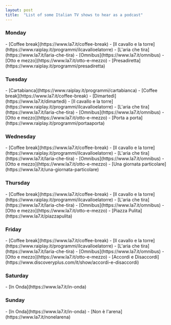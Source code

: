 ```yaml
---
layout: post
title:  "List of some Italian TV shows to hear as a podcast"
---
```

<h3 class="day-1">Monday</h3>
- [Coffee break](https://www.la7.it/coffee-break)
- [Il cavallo e la torre](https://www.raiplay.it/programmi/ilcavalloelatorre)
- [L'aria che tira](https://www.la7.it/laria-che-tira)
- [Omnibus](https://www.la7.it/omnibus)
- [Otto e mezzo](https://www.la7.it/otto-e-mezzo)
- [Presadiretta](https://www.raiplay.it/programmi/presadiretta)

<h3 class="day-2">Tuesday</h3>
- [Cartabianca](https://www.raiplay.it/programmi/cartabianca)
- [Coffee break](https://www.la7.it/coffee-break)
- [Dimartedì](https://www.la7.it/dimartedi)
- [Il cavallo e la torre](https://www.raiplay.it/programmi/ilcavalloelatorre)
- [L'aria che tira](https://www.la7.it/laria-che-tira)
- [Omnibus](https://www.la7.it/omnibus)
- [Otto e mezzo](https://www.la7.it/otto-e-mezzo)
- [Porta a porta](https://www.raiplay.it/programmi/portaaporta)

<h3 class="day-3">Wednesday</h3>
- [Coffee break](https://www.la7.it/coffee-break)
- [Il cavallo e la torre](https://www.raiplay.it/programmi/ilcavalloelatorre)
- [L'aria che tira](https://www.la7.it/laria-che-tira)
- [Omnibus](https://www.la7.it/omnibus)
- [Otto e mezzo](https://www.la7.it/otto-e-mezzo)
- [Una giornata particolare](https://www.la7.it/una-giornata-particolare)

<h3 class="day-4">Thursday</h3>
- [Coffee break](https://www.la7.it/coffee-break)
- [Il cavallo e la torre](https://www.raiplay.it/programmi/ilcavalloelatorre)
- [L'aria che tira](https://www.la7.it/laria-che-tira)
- [Omnibus](https://www.la7.it/omnibus)
- [Otto e mezzo](https://www.la7.it/otto-e-mezzo)
- [Piazza Pulita](https://www.la7.it/piazzapulita)

<h3 class="day-5">Friday</h3>
- [Coffee break](https://www.la7.it/coffee-break)
- [Il cavallo e la torre](https://www.raiplay.it/programmi/ilcavalloelatorre)
- [L'aria che tira](https://www.la7.it/laria-che-tira)
- [Omnibus](https://www.la7.it/omnibus)
- [Otto e mezzo](https://www.la7.it/otto-e-mezzo)
- [Accordi e Disaccordi](https://www.discoveryplus.com/it/show/accordi-e-disaccordi)

<h3 class="day-6">Saturday</h3>
- [In Onda](https://www.la7.it/in-onda)

<h3 class="day-0">Sunday</h3>
- [In Onda](https://www.la7.it/in-onda)
- [Non è l'arena](https://www.la7.it/nonelarena)

<script>
  document.addEventListener('DOMContentLoaded', () => {
    const today = new Date().getDay();
    const yesterday = today > 0 ? (today - 1) : 6;
    const h3 = document.querySelector(`.day-${yesterday}`);
    h3.innerHTML = `👉 ${h3.innerHTML}`;
  });
</script>
